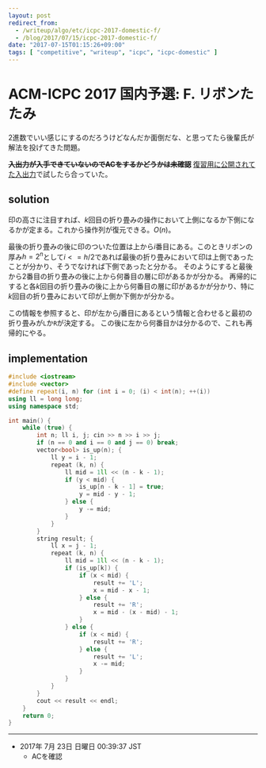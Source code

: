 ```yaml
---
layout: post
redirect_from:
  - /writeup/algo/etc/icpc-2017-domestic-f/
  - /blog/2017/07/15/icpc-2017-domestic-f/
date: "2017-07-15T01:15:26+09:00"
tags: [ "competitive", "writeup", "icpc", "icpc-domestic" ]
---
```


# ACM-ICPC 2017 国内予選: F.  リボンたたみ

$2$進数でいい感じにするのだろうけどなんだか面倒だな、と思ってたら後輩氏が解法を投げてきた問題。

<del>**入出力が入手できていないのでACをするかどうかは未確認**</del> [復習用に公開されてた入出力](http://icpc.iisf.or.jp/past-icpc/domestic2017/judgedata/F/)で試したら合っていた。

## solution

印の高さに注目すれば、$k$回目の折り畳みの操作において上側になるか下側になるかが定まる。これから操作列が復元できる。$O(n)$。

最後の折り畳みの後に印のついた位置は上から$i$番目にある。このときリボンの厚み$h = 2^n$として$i <= h/2$であれば最後の折り畳みにおいて印は上側であったことが分かり、そうでなければ下側であったと分かる。
そのようにすると最後から$2$番目の折り畳みの後に上から何番目の層に印があるかが分かる。
再帰的にすると各$k$回目の折り畳みの後に上から何番目の層に印があるかが分かり、特に$k$回目の折り畳みにおいて印が上側か下側かが分かる。

この情報を参照すると、印が左から$j$番目にあるという情報と合わせると最初の折り畳みが`L`か`R`が決定する。
この後に左から何番目かは分かるので、これも再帰的にやる。

## implementation

``` c++
#include <iostream>
#include <vector>
#define repeat(i, n) for (int i = 0; (i) < int(n); ++(i))
using ll = long long;
using namespace std;

int main() {
    while (true) {
        int n; ll i, j; cin >> n >> i >> j;
        if (n == 0 and i == 0 and j == 0) break;
        vector<bool> is_up(n); {
            ll y = i - 1;
            repeat (k, n) {
                ll mid = 1ll << (n - k - 1);
                if (y < mid) {
                    is_up[n - k - 1] = true;
                    y = mid - y - 1;
                } else {
                    y -= mid;
                }
            }
        }
        string result; {
            ll x = j - 1;
            repeat (k, n) {
                ll mid = 1ll << (n - k - 1);
                if (is_up[k]) {
                    if (x < mid) {
                        result += 'L';
                        x = mid - x - 1;
                    } else {
                        result += 'R';
                        x = mid - (x - mid) - 1;
                    }
                } else {
                    if (x < mid) {
                        result += 'R';
                    } else {
                        result += 'L';
                        x -= mid;
                    }
                }
            }
        }
        cout << result << endl;
    }
    return 0;
}
```

<hr>

-   2017年  7月 23日 日曜日 00:39:37 JST
    -   ACを確認
